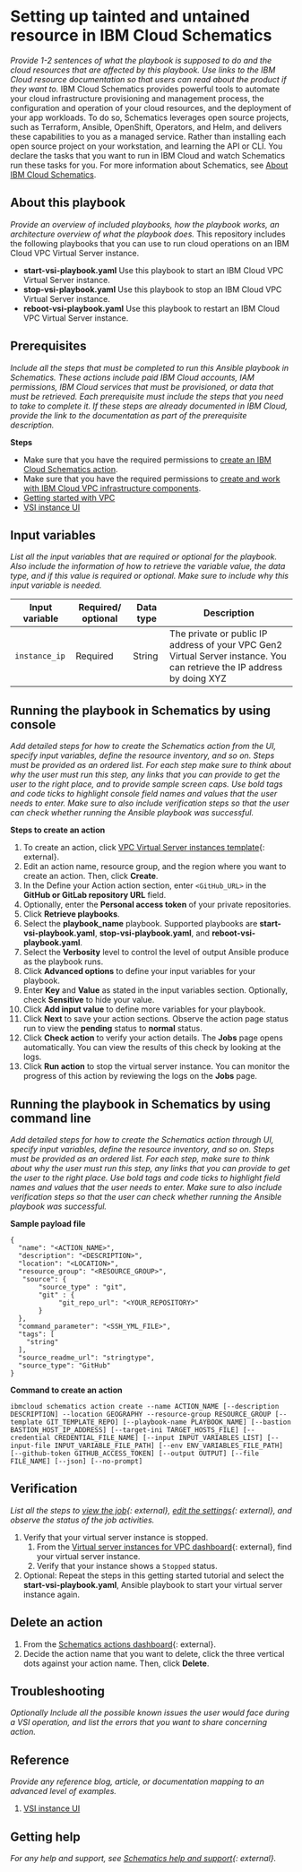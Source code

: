# Setting up tainted and untained resource in IBM Cloud Schematics

_Provide 1-2 sentences of what the playbook is supposed to do and the cloud resources that are affected by this playbook. Use links to the IBM Cloud resource documentation so that users can read about the product if they want to._
IBM Cloud Schematics provides powerful tools to automate your cloud infrastructure provisioning and management process, the configuration and operation of your cloud resources, and the deployment of your app workloads.
To do so, Schematics leverages open source projects, such as Terraform, Ansible, OpenShift, Operators, and Helm, and delivers these capabilities to you as a managed service. Rather than installing each open source project on your workstation, and learning the API or CLI. You declare the tasks that you want to run in IBM Cloud and watch Schematics run these tasks for you. For more information about Schematics, see [About IBM Cloud Schematics](https://cloud.ibm.com/docs/schematics?topic=schematics-about-schematics).

## About this playbook

_Provide an overview of included playbooks, how the playbook works, an architecture overview of what the playbook does._
This repository includes the following playbooks that you can use to run cloud operations on an IBM Cloud VPC Virtual Server instance.

- **start-vsi-playbook.yaml** Use this playbook to start an IBM Cloud VPC Virtual Server instance.
- **stop-vsi-playbook.yaml** Use this playbook to stop an IBM Cloud VPC Virtual Server instance.
- **reboot-vsi-playbook.yaml** Use this playbook to restart an IBM Cloud VPC Virtual Server instance.

## Prerequisites

_Include all the steps that must be completed to run this Ansible playbook in Schematics. These actions include paid IBM Cloud accounts, IAM permissions, IBM Cloud services that must be provisioned, or data that must be retrieved. Each prerequisite must include the steps that you need to take to complete it. If these steps are already documented in IBM Cloud, provide the link to the documentation as part of the prerequisite description._

**Steps**

* Make sure that you have the required permissions to [create an IBM Cloud Schematics action](https://cloud.ibm.com/docs/schematics?topic=schematics-access).
* Make sure that you have the required permissions to [create and work with IBM Cloud VPC infrastructure components](https://cloud.ibm.com/docs/vpc?topic=vpc-iam-getting-started).
* [Getting started with VPC](/docs/vpc?topic=vpc-creating-a-vpc-using-the-ibm-cloud-console)
* [VSI instance UI](https://cloud.ibm.com/vpc-ext/compute/vs)

## Input variables

_List all the input variables that are required or optional for the playbook. Also include the information of how to retrieve the variable value, the data type, and if this value is required or optional. Make sure to include why this input variable is needed._

|Input variable|Required/ optional|Data type|Description|
|--|--|--|--|
|`instance_ip`|Required|String|The private or public IP address of your VPC Gen2 Virtual Server instance. You can retrieve the IP address by doing XYZ|

## Running the playbook in Schematics by using console

_Add detailed steps for how to create the Schematics action from the UI, specify input variables, define the resource inventory, and so on. Steps must be provided as an ordered list. For each step make sure to think about why the user must run this step, any links that you can provide to get the user to the right place, and to provide sample screen caps. Use bold tags and code ticks to highlight console field names and values that the user needs to enter. Make sure to also include verification steps so that the user can check whether running the Ansible playbook was successful._

**Steps to create an action**


1. To create an action, click [VPC Virtual Server instances template](https://cloud.ibm.com/schematics/actions/create?name=ansible-is-instance-actions&url=https://github.com/Cloud-Schematics/ansible-is-instance-actions){: external}.
2. Edit an action name, resource group, and the region where you want to create an action. Then, click **Create**.
3. In the Define your Action action section, enter `<GitHub_URL>` in the **GitHub or GitLab repository URL** field.
4. Optionally, enter the **Personal access token** of your private repositories.
4. Click **Retrieve playbooks**.
5. Select the **playbook_name** playbook. Supported playbooks are **start-vsi-playbook.yaml**, **stop-vsi-playbook.yaml**, and **reboot-vsi-playbook.yaml**.
6. Select the **Verbosity**  level to control the level of output Ansible produce as the playbook runs.
7. Click **Advanced options** to define your input variables for your playbook.
8. Enter **Key** and **Value** as stated in the input variables section. Optionally, check **Sensitive** to hide your value.
9. Click **Add input value** to define more variables for your playbook.
10. Click **Next** to save your action sections. Observe the action page status run to view the **pending** status to **normal** status.
11. Click **Check action** to verify your action details. The **Jobs** page opens automatically. You can view the results of this check by looking at the logs. 
12. Click **Run action** to stop the virtual server instance. You can monitor the progress of this action by reviewing the logs on the **Jobs** page. 

## Running the playbook in Schematics by using command line

_Add detailed steps for how to create the Schematics action through UI, specify input variables, define the resource inventory, and so on. Steps must be provided as an ordered list. For each step, make sure to think about why the user must run this step, any links that you can provide to get the user to the right place. Use bold tags and code ticks to highlight field names and values that the user needs to enter. Make sure to also include verification steps so that the user can check whether running the Ansible playbook was successful._

**Sample payload file**

```
{
  "name": "<ACTION_NAME>",
  "description": "<DESCRIPTION>",
  "location": "<LOCATION>",
  "resource_group": "<RESOURCE_GROUP>",
   "source": {
       "source_type" : "git",
       "git" : {
            "git_repo_url": "<YOUR_REPOSITORY>"
       }
  },
  "command_parameter": "<SSH_YML_FILE>",
  "tags": [
    "string"
  ],
  "source_readme_url": "stringtype",
  "source_type": "GitHub"
}
```

**Command to create an action**

```
ibmcloud schematics action create --name ACTION_NAME [--description DESCRIPTION] --location GEOGRAPHY --resource-group RESOURCE_GROUP [--template GIT_TEMPLATE_REPO] [--playbook-name PLAYBOOK_NAME] [--bastion BASTION_HOST_IP_ADDRESS] [--target-ini TARGET_HOSTS_FILE] [--credential CREDENTIAL_FILE_NAME] [--input INPUT_VARIABLES_LIST] [--input-file INPUT_VARIABLE_FILE_PATH] [--env ENV_VARIABLES_FILE_PATH] [--github-token GITHUB_ACCESS_TOKEN] [--output OUTPUT] [--file FILE_NAME] [--json] [--no-prompt]
```

## Verification

_List all the steps to [view the job](https://cloud.ibm.com/docs/schematics?topic=schematics-action-setup#action-jobs){: external}, [edit the settings](https://cloud.ibm.com/docs/schematics?topic=schematics-action-setup#action-settings){: external}, and observe the status of the job activities._

1. Verify that your virtual server instance is stopped. 
    1. From the [Virtual server instances for VPC dashboard](https://cloud.ibm.com/vpc-ext/compute/vs){: external}, find your virtual server instance. 
    2. Verify that your instance shows a `Stopped` status. 
2. Optional: Repeat the steps in this getting started tutorial and select the **start-vsi-playbook.yaml**, Ansible playbook to start your virtual server instance again.

## Delete an action

1. From the [Schematics actions dashboard](https://cloud.ibm.com/schematics/actions){: external}.
2. Decide the action name that you want to delete, click the three vertical dots against your action name. Then, click **Delete**.

## Troubleshooting

_Optionally Include all the possible known issues the user would face during a VSI operation, and list the errors that you want to share concerning action._

## Reference

_Provide any reference blog, article, or documentation mapping to an advanced level of examples._

1. [VSI instance UI](https://cloud.ibm.com/vpc-ext/compute/vs)

## Getting help

_For any help and support, see [Schematics help and support](https://cloud.ibm.com/docs/schematics?topic=schematics-schematics-help){: external}._

